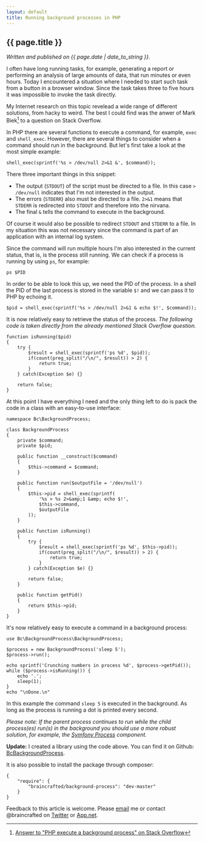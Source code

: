 ```yaml
---
layout: default
title: Running background processes in PHP
---
```


<h2>{{ page.title }}</h2>

*Written and published on {{ page.date | date_to_string }}.*

I often have long running tasks, for example, generating a report or performing an analysis of large amounts of data, that run minutes or even hours. Today I encountered a situation where I needed to start such task from a button in a browser window. Since the task takes three to five hours it was impossible to invoke the task directly.

My Internet research on this topic revelead a wide range of different solutions, from hacky to weird. The best I could find was the anwer of Mark Biek[^biek] to a question on Stack Overflow.

In PHP there are several functions to execute a command, for example, `exec` and `shell_exec`. However, there are several things to consider when a command should run in the background. But let's first take a look at the most simple example:

<pre><code class="php">shell_exec(sprintf('%s > /dev/null 2>&amp;1 &amp;', $command));
</code></pre>

There three important things in this snippet:

- The output (`STDOUT`) of the script must be directed to a file. In this case `> /dev/null` indicates that I'm not interested in the output.
- The errors (`STDERR`) also must be directed to a file. `2>&1` means that `STDERR` is redirected into `STDOUT` and therefore into the nirvana.
- The final `&` tells the command to execute in the background.

Of course it would also be possible to redirect `STDOUT` and `STDERR` to a file. In my situation this was not necessary since the command is part of an application with an internal log system.

Since the command will run multiple hours I'm also interested in the current status, that is, is the process still running. We can check if a process is running by using `ps`, for example:

<pre><code class="bash">ps $PID</code></pre>

In order to be able to look this up, we need the PID of the process. In a shell the PID of the last process is stored in the variable `$!` and we can pass it to PHP by echoing it.

<pre><code class="php">$pid = shell_exec(sprintf('%s > /dev/null 2>&amp;1 &amp; echo $!', $command));</code></pre>

It is now relatively easy to retrieve the status of the process. *The following code is taken directly from the already mentioned Stack Overflow question.*

    function isRunning($pid)
    {
        try {
            $result = shell_exec(sprintf('ps %d', $pid));
            if(count(preg_split("/\n/", $result)) > 2) {
                return true;
            }
        } catch(Exception $e) {}

        return false;
    }

At this point I have everything I need and the only thing left to do is pack the code in a class with an easy-to-use interface:

    namespace Bc\BackgroundProcess;

    class BackgroundProcess
    {
        private $command;
        private $pid;

        public function __construct($command)
        {
            $this->command = $command;
        }

        public function run($outputFile = '/dev/null')
        {
            $this->pid = shell_exec(sprintf(
                '%s > %s 2>&amp;1 &amp; echo $!',
                $this->command,
                $outputFile
            ));
        }

        public function isRunning()
        {
            try {
                $result = shell_exec(sprintf('ps %d', $this->pid));
                if(count(preg_split("/\n/", $result)) > 2) {
                    return true;
                }
            } catch(Exception $e) {}

            return false;
        }

        public function getPid()
        {
            return $this->pid;
        }
    }

It's now relatively easy to execute a command in a background process:

    use Bc\BackgroundProcess\BackgroundProcess;

    $process = new BackgroundProcess('sleep 5');
    $process->run();

    echo sprintf('Crunching numbers in process %d', $process->getPid());
    while ($process->isRunning()) {
        echo '.';
        sleep(1);
    }
    echo "\nDone.\n"

In this example the command `sleep 5` is executed in the background. As long as the process is running a dot is printed every second.

*Please note: If the parent process continues to run while the child process(es) run(s) in the background you should use a more robust solution, for example, the [Symfony Process](https://github.com/symfony/Process) component.*

**Update:** I created a library using the code above. You can find it on Github: [BcBackgroundProcess](https://github.com/braincrafted/background-process).

It is also possible to install the package through composer:

    {
        "require": {
            "braincrafted/background-process": "dev-master"
        }
    }

Feedback to this article is welcome. Please [email](mailto:florian@eckerstorfer.co) me or contact @braincrafted on [Twitter](http://twitter.com/braincrafted) or [App.net](https://alpha.app.net/braincrafted).

[^biek]: [Answer to "PHP execute a background process" on Stack Overflow](http://stackoverflow.com/a/45966/776654)
